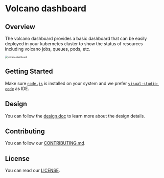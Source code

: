 # Volcano dashboard

## Overview

The volcano dashboard provides a basic dashboard that can be easily deployed in your kubernetes cluster to show the status of resources including volcano jobs, queues, pods, etc.

<img src="docs/images/demo.gif" alt="volcano dashboard" style="zoom:50%;" />

## Getting Started

Make sure [`node.js`](https://nodejs.org/en/download) is installed on your system and we prefer [`visual-studio-code`](https://code.visualstudio.com/download) as IDE.

## Design

You can follow the [design doc](docs/design.md) to learn more about the design details.

## Contributing

You can follow our [CONTRIBUTING.md](CONTRIBUTING.md).

## License

You can read our [LICENSE](LICENSE).
